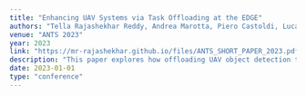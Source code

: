 ```yaml
---
title: "Enhancing UAV Systems via Task Offloading at the EDGE"
authors: "Tella Rajashekhar Reddy, Andrea Marotta, Piero Castoldi, Luca Valcarenghi, Koteswararao Kondepu"
venue: "ANTS 2023"
year: 2023
link: "https://mr-rajashekhar.github.io/files/ANTS_SHORT_PAPER_2023.pdf"
description: "This paper explores how offloading UAV object detection tasks to Mobile Edge Computing (MEC) and Cloud infrastructures impacts latency, throughput, and energy efficiency, showing MEC provides superior performance for latency-sensitive scenarios while extending UAV battery life and flight time."
date: 2023-01-01
type: "conference"
---
```



